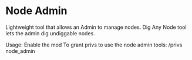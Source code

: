 # Node Admin

Lightweight tool that allows an Admin to manage nodes.
Dig Any Node tool lets the admin dig undiggable nodes.


Usage:
Enable the mod
To grant privs to use the node admin tools:
/privs <playername> node_admin

